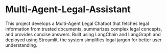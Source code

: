 # Multi-Agent-Legal-Assistant
This project develops a Multi-Agent Legal Chatbot that fetches legal information from trusted documents, summarizes complex legal concepts, and provides concise answers. Built using LangChain and LangGraph and deployed using Streamlit, the system simplifies legal jargon for better user understanding.
